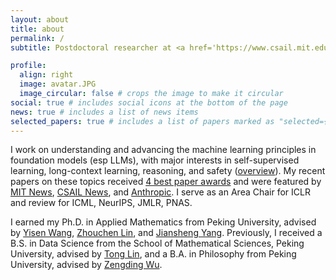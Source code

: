 ```yaml
---
layout: about
title: about
permalink: /
subtitle: Postdoctoral researcher at <a href='https://www.csail.mit.edu/'>MIT CSAIL</a>, advised by <a href="https://people.csail.mit.edu/stefje/">Stefanie Jegelka</a>.

profile:
  align: right
  image: avatar.JPG
  image_circular: false # crops the image to make it circular
social: true # includes social icons at the bottom of the page
news: true # includes a list of news items
selected_papers: true # includes a list of papers marked as "selected={true}"
---
```



I work on understanding and advancing the machine learning principles in foundation models (esp LLMs), with major interests in self-supervised learning, long-context learning, reasoning, and safety ([overview](/research)). My recent papers on these topics received [4 best paper awards](./awards) and were featured by [MIT News](https://news.mit.edu/2025/unpacking-large-language-model-bias-0617), [CSAIL News](https://www.csail.mit.edu/news/machines-self-adapt-new-tasks-without-re-training), and [Anthropic](https://www.anthropic.com/research/many-shot-jailbreaking). I serve as an Area Chair for ICLR and review for ICML, NeurIPS, JMLR, PNAS.

I earned my Ph.D. in Applied Mathematics from Peking University, advised by [Yisen Wang](https://yisenwang.github.io), [Zhouchen Lin](https://zhouchenlin.github.io/), and [Jiansheng Yang](https://www.math.pku.edu.cn/jsdw/js_20180628175159671361/y_20180628175159671361/69984.htm). Previously, I received a B.S. in Data Science from the School of Mathematical Sciences, Peking University, advised by [Tong Lin](https://www.cis.pku.edu.cn/info/1177/1360.htm), and a B.A. in Philosophy from Peking University, advised by [Zengding Wu](https://phil.pku.edu.cn/szdw/szll/llxjys/274750.htm).

